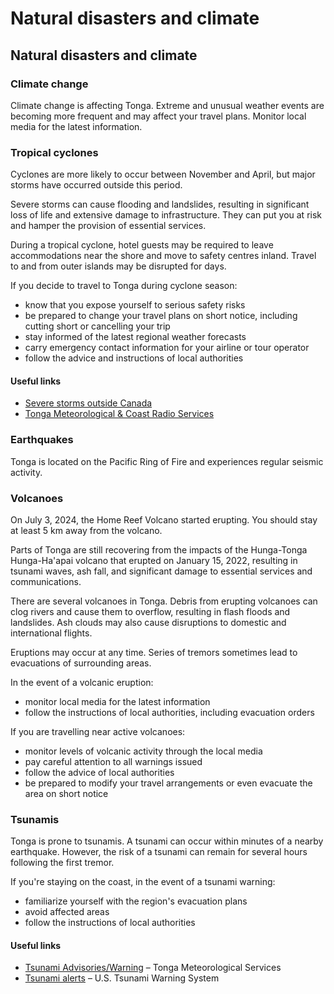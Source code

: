 # Natural disasters and climate

## Natural disasters and climate

### Climate change

Climate change is affecting Tonga. Extreme and unusual weather events are becoming more frequent and may affect your travel plans. Monitor local media for the latest information.

### Tropical cyclones

Cyclones are more likely to occur between November and April, but major storms have occurred outside this period.

Severe storms can cause flooding and landslides, resulting in significant loss of life and extensive damage to infrastructure. They can put you at risk and hamper the provision of essential services.

During a tropical cyclone, hotel guests may be required to leave accommodations near the shore and move to safety centres inland. Travel to and from outer islands may be disrupted for days.

If you decide to travel to Tonga during cyclone season:

* know that you expose yourself to serious safety risks
* be prepared to change your travel plans on short notice, including cutting short or cancelling your trip
* stay informed of the latest regional weather forecasts
* carry emergency contact information for your airline or tour operator
* follow the advice and instructions of local authorities

#### Useful links

* [Severe storms outside Canada](https://travel.gc.ca/travelling/health-safety/hurricanes-typhoons-cyclones-monsoons)
* [Tonga Meteorological & Coast Radio Services](http://met.gov.to/)

### Earthquakes

Tonga is located on the Pacific Ring of Fire and experiences regular seismic activity.

### Volcanoes

On July 3, 2024, the Home Reef Volcano started erupting. You should stay at least 5 km away from the volcano.

Parts of Tonga are still recovering from the impacts of the Hunga-Tonga Hunga-Ha'apai volcano that erupted on January 15, 2022, resulting in tsunami waves, ash fall, and significant damage to essential services and communications.

There are several volcanoes in Tonga. Debris from erupting volcanoes can clog rivers and cause them to overflow, resulting in flash floods and landslides. Ash clouds may also cause disruptions to domestic and international flights.

Eruptions may occur at any time. Series of tremors sometimes lead to evacuations of surrounding areas.

In the event of a volcanic eruption:

* monitor local media for the latest information
* follow the instructions of local authorities, including evacuation orders

If you are travelling near active volcanoes:

* monitor levels of volcanic activity through the local media
* pay careful attention to all warnings issued
* follow the advice of local authorities
* be prepared to modify your travel arrangements or even evacuate the area on short notice

### Tsunamis

Tonga is prone to tsunamis. A tsunami can occur within minutes of a nearby earthquake. However, the risk of a tsunami can remain for several hours following the first tremor.

If you're staying on the coast, in the event of a tsunami warning:

* familiarize yourself with the region's evacuation plans
* avoid affected areas
* follow the instructions of local authorities

#### Useful links

* [Tsunami Advisories/Warning](http://met.gov.to/tsunami-advisories-warning/) – Tonga Meteorological Services
* [Tsunami alerts](https://www.tsunami.gov/) – U.S. Tsunami Warning System